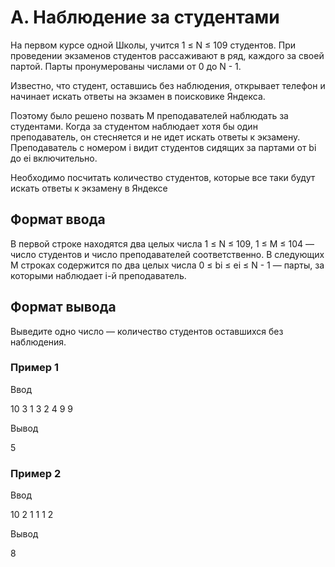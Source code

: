 # А. Наблюдение за студентами

На первом курсе одной Школы, учится 1 ≤ N ≤ 109 студентов. При проведении экзаменов студентов рассаживают в ряд, каждого за своей партой. Парты пронумерованы числами от 0 до N - 1.

Известно, что студент, оставшись без наблюдения, открывает телефон и начинает искать ответы на экзамен в поисковике Яндекса.

Поэтому было решено позвать M преподавателей наблюдать за студентами. Когда за студентом наблюдает хотя бы один преподаватель, он стесняется и не идет искать ответы к экзамену. Преподаватель с номером i видит студентов сидящих за партами от bi до ei включительно.

Необходимо посчитать количество студентов, которые все таки будут искать ответы к экзамену в Яндексе

## Формат ввода

В первой строке находятся два целых числа 1 ≤ N ≤ 109, 1 ≤ M ≤ 104 — число студентов и число преподавателей соответственно. В следующих M строках содержится по два целых числа 0 ≤ bi ≤ ei ≤ N - 1 — парты, за которыми наблюдает i-й преподаватель.

## Формат вывода

Выведите одно число — количество студентов оставшихся без наблюдения.

### Пример 1

Ввод

10 3
1 3
2 4
9 9

Вывод

5

### Пример 2

Ввод

10 2
1 1
1 2

Вывод

8
